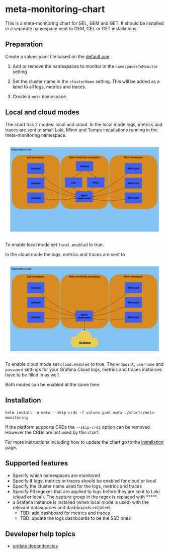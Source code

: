 # meta-monitoring-chart

This is a meta-monitoring chart for GEL, GEM and GET. It should be installed in a
separate namespace next to GEM, GEL or GET installations.

## Preparation

Create a values.yaml file based on the [default one](../charts/meta-monitoring/values.yaml).

1. Add or remove the namespaces to monitor in the `namespacesToMonitor` setting

1. Set the cluster name in the `clusterName` setting. This will be added as a label to all logs, metrics and traces.

1. Create a `meta` namespace.

## Local and cloud modes

The chart has 2 modes: local and cloud. In the local mode logs, metrics and traces are sent
to small Loki, Mimir and Tempo installations running in the meta-monitoring namespace.

![local mode](docs/images/Meta%20monitoring%20local.png)

To enable local mode set `local.enabled` to true.

In the cloud mode the logs, metrics and traces are sent to

![cloud mode](docs/images/Meta%20monitoring%20cloud.png)

To enable cloud mode set `cloud.enabled` to true. The `endpoint`, `username` and `password` settings for your Grafana Cloud logs, metrics and traces instances have to be filled in as well.

Both modes can be enabled at the same time.

## Installation

```
helm install -n meta --skip-crds -f values.yaml meta ./charts/meta-monitoring
```

If the platform supports CRDs the `--skip-crds` option can be removed. However the CRDs are not used by this chart.

For more instructions including how to update the chart go to the [installation](docs/installation.md) page.

## Supported features

- Specify which namespaces are monitored
- Specify if logs, metrics or traces should be enabled for cloud or local
- Specify the cluster name used for the logs, metrics and traces
- Specify PII regexes that are applied to logs before they are sent to Loki (cloud or local). The capture group in the regex is replaced with *****.
- a Grafana instance is installed (when local mode is used) with the relevant datasources and dashboards installed.
  - TBD: add dashboard for metrics and traces
  - TBD: update the logs dashboards to be the SSD ones

## Developer help topics

- [update dependencies](docs/dev_update_dependencies.md)
